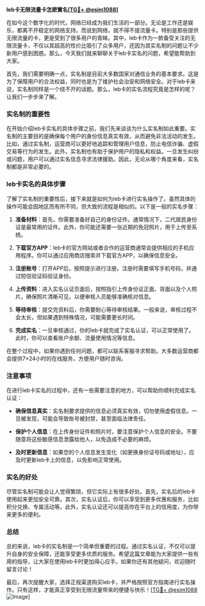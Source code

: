**leb卡无限流量卡怎麽實名[[TG💪+ @esim1088](https://t.me/s/esim1088)]**

在如今这个数字化的时代，网络已经成为我们生活的一部分。无论是工作还是娱乐，都离不开稳定的网络支持。而说到网络，就不得不提流量卡。特别是那些提供无限流量的卡，更是受到了很多用户的青睐。其中，leb卡作为一款备受关注的无限流量卡，不仅以其超高的性价比吸引了众多用户，还因为其实名制的问题让不少新用户感到困惑。那么，今天我们就来聊聊关于leb卡实名的问题，希望能帮助到大家。

首先，我们需要明确一点，实名制是目前大多数国家对通信业务的基本要求。这是为了保障用户的合法权益，同时也是为了维护社会治安和网络安全。对于leb卡来说，实名制同样是一个绕不开的话题。那么，leb卡的实名流程究竟是怎样的呢？让我们一步步来了解。

### 实名制的重要性

在开始介绍leb卡实名的具体步骤之前，我们先来谈谈为什么实名制如此重要。实名制的主要目的是确保每个用户的身份信息真实有效，从而避免非法活动的发生。比如，通过实名制，运营商可以更好地追踪和管理用户信息，防止电信诈骗、虚假交易等行为的发生。此外，实名制也有助于保护用户的隐私和权益。一旦发生纠纷或问题，用户可以通过实名信息寻求法律援助。因此，无论从哪个角度来看，实名制都是非常必要的。

### leb卡实名的具体步骤

了解了实名制的重要性后，接下来就是如何为leb卡进行实名操作了。虽然具体的操作可能会因地区而有所不同，但大致的流程是相似的。以下是一般的实名步骤：

1. **准备材料**：首先，你需要准备好自己的身份证件。通常情况下，二代居民身份证是最常用的证件。此外，你可能还需要一张近期的免冠照片，用于上传至系统。

2. **下载官方APP**：leb卡的官方网站或者合作的运营商通常会提供相应的手机应用程序。你可以通过应用商店搜索并下载官方APP，以确保信息安全。

3. **注册账号**：打开APP后，按照提示进行注册。注册时需要填写手机号码，并通过短信验证码验证身份。

4. **上传资料**：进入实名认证页面后，按照指引上传身份证正面、背面以及个人照片。确保照片清晰可见，以便审核人员能够准确核对信息。

5. **等待审核**：提交完资料后，你需要耐心等待审核结果。一般来说，审核过程不会太长，但如果遇到特殊情况，可能需要更长时间。

6. **完成实名**：一旦审核通过，你的leb卡就完成了实名认证，可以正常使用了。此时，你可以查看账户余额、流量使用情况等信息。

在整个过程中，如果你遇到任何问题，都可以联系客服寻求帮助。大多数运营商都会提供7×24小时的在线服务，方便用户随时咨询。

### 注意事项

在进行leb卡实名的过程中，还有一些需要注意的地方，可以帮助你顺利完成实名认证：

- **确保信息真实**：实名制要求提供的信息必须真实有效，切勿使用虚假信息。一旦被发现，可能会导致账号被封禁，甚至面临法律责任。
  
- **保护个人信息**：在上传身份证件和照片时，要注意保护个人信息的安全。不要随意将这些敏感信息泄露给他人，以免造成不必要的麻烦。

- **及时更新信息**：如果您的个人信息发生变化（如更换身份证号码或地址），应及时更新leb卡上的信息，以免影响正常使用。

### 实名的好处

尽管实名制可能会让人觉得繁琐，但它实际上有很多好处。首先，实名后的leb卡使用起来更加安全可靠。其次，实名认证后，你可以享受到更多优惠和服务，比如积分兑换、专属活动等。此外，实名认证还可以提高你在平台上的信用度，为你带来更多的便利。

### 总结

总的来说，leb卡的实名制是一个简单但重要的过程。通过实名认证，不仅可以提升自身的安全保障，还能享受更多优质的服务。希望这篇文章能为大家提供一些有用的指导，让大家在使用leb卡时更加得心应手。如果你还有其他疑问，欢迎随时留言讨论！

最后，再次提醒大家，选择正规渠道购买leb卡，并严格按照官方指南进行实名操作。只有这样，才能真正享受到无限流量带来的便捷与快乐！[[TG💪+ @esim1088](https://t.me/s/esim1088) ![Image](https://i.postimg.cc/4NQfJmqS/Snipaste-2025-05-13-00-14-12.png)]